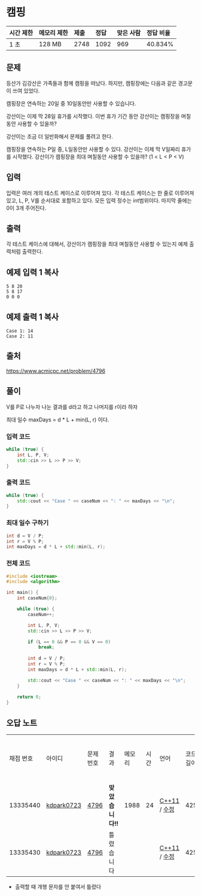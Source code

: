 # 캠핑

| 시간 제한 | 메모리 제한 | 제출 | 정답 | 맞은 사람 | 정답 비율 |
| :-------- | :---------- | :--- | :--- | :-------- | :-------- |
| 1 초      | 128 MB      | 2748 | 1092 | 969       | 40.834%   |

## 문제

등산가 김강산은 가족들과 함께 캠핑을 떠났다. 하지만, 캠핑장에는 다음과 같은 경고문이 쓰여 있었다.

캠핑장은 연속하는 20일 중 10일동안만 사용할 수 있습니다.

강산이는 이제 막 28일 휴가를 시작했다. 이번 휴가 기간 동안 강산이는 캠핑장을 며칠동안 사용할 수 있을까?

강산이는 조금 더 일반화해서 문제를 풀려고 한다. 

캠핑장을 연속하는 P일 중, L일동안만 사용할 수 있다. 강산이는 이제 막 V일짜리 휴가를 시작했다. 강산이가 캠핑장을 최대 며칠동안 사용할 수 있을까? (1 < L < P < V)

## 입력

입력은 여러 개의 테스트 케이스로 이루어져 있다. 각 테스트 케이스는 한 줄로 이루어져 있고, L, P, V를 순서대로 포함하고 있다. 모든 입력 정수는 int범위이다. 마지막 줄에는 0이 3개 주어진다.

## 출력

각 테스트 케이스에 대해서, 강산이가 캠핑장을 최대 며칠동안 사용할 수 있는지 예제 출력처럼 출력한다.



## 예제 입력 1 복사

```
5 8 20
5 8 17
0 0 0
```

## 예제 출력 1 복사

```
Case 1: 14
Case 2: 11
```



## 출처

<https://www.acmicpc.net/problem/4796>



## 풀이

V를 P로 나누자 나눈 결과를 d라고 하고 나머지를 r이라 하자

최대 일수 maxDays = d * L + min(L, r) 이다.



### 입력 코드

```c++
while (true) {
    int L, P, V;
    std::cin >> L >> P >> V;
}
```

### 출력 코드

```c++
while (true) {
    std::cout << "Case " << caseNum << ": " << maxDays << "\n";
}
```



### 최대 일수 구하기

```c++
int d = V / P;
int r = V % P;
int maxDays = d * L + std::min(L, r);
```



### 전체 코드

```c++
#include <iostream>
#include <algorithm>

int main() {
    int caseNum{0};

    while (true) {
        caseNum++;

        int L, P, V;
        std::cin >> L >> P >> V;

        if (L == 0 && P == 0 && V == 0)
            break;
        
        int d = V / P;
        int r = V % P;
        int maxDays = d * L + std::min(L, r);

        std::cout << "Case " << caseNum << ": " << maxDays << "\n";
    }
    
    return 0;
}
```



## 오답 노트

|           |                                                       |                                              |                  |        |      |                                                              |           |                                                              |
| :-------- | :---------------------------------------------------- | :------------------------------------------- | :--------------- | :----- | :--- | :----------------------------------------------------------- | :-------- | :----------------------------------------------------------- |
| 채점 번호 | 아이디                                                | 문제 번호                                    | 결과             | 메모리 | 시간 | 언어                                                         | 코드 길이 | 제출한 시간                                                  |
| 13335440  | [kdpark0723](https://www.acmicpc.net/user/kdpark0723) | [4796](https://www.acmicpc.net/problem/4796) | **맞았습니다!!** | 1988   | 24   | [C++11](https://www.acmicpc.net/source/13335440) / [수정](https://www.acmicpc.net/submit/4796/13335440) | 425       | [1분 전](https://www.acmicpc.net/status?user_id=kdpark0723&problem_id=4796&from_mine=1#) |
| 13335430  | [kdpark0723](https://www.acmicpc.net/user/kdpark0723) | [4796](https://www.acmicpc.net/problem/4796) | 틀렸습니다       |        |      | [C++11](https://www.acmicpc.net/source/13335430) / [수정](https://www.acmicpc.net/submit/4796/13335430) | 425       |                                                              |

- 출력할 때 개행 문자를 안 붙여서 틀렸다